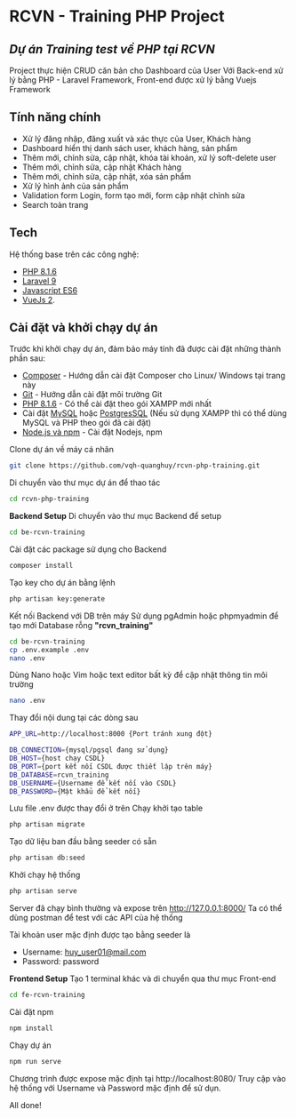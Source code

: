 # RCVN - Training PHP Project
## _Dự án Training test về PHP tại RCVN_

Project thực hiện CRUD căn bản cho Dashboard của User
Với Back-end xử lý bằng PHP - Laravel Framework, Front-end được xử lý bằng Vuejs Framework

## Tính năng chính

- Xử lý đăng nhập, đăng xuất và xác thực của User, Khách hàng
- Dashboard hiển thị danh sách user, khách hàng, sản phẩm
- Thêm mới, chỉnh sửa, cập nhật, khóa tài khoản, xử lý soft-delete user
- Thêm mới, chỉnh sửa, cập nhật Khách hàng
- Thêm mới, chỉnh sửa, cập nhật, xóa sản phẩm
- Xử lý hình ảnh của sản phẩm
- Validation form Login, form tạo mới, form cập nhật chỉnh sửa
- Search toàn trang

## Tech

Hệ thống base trên các công nghệ:

- [PHP 8.1.6](https://www.php.net/)
- [Laravel 9](https://laravel.com/)
- [Javascript ES6](https://developer.mozilla.org/en-US/docs/Web/JavaScript)
- [VueJs 2](https://vuejs.org/).

## Cài đặt và khởi chạy dự án

Trước khi khởi chạy dự án, đảm bảo máy tính đã được cài đặt những thành phần sau:
- [Composer](https://getcomposer.org/) - Hướng dẫn cài đặt Composer cho Linux/ Windows tại trang này
- [Git](https://git-scm.com/downloads) - Hướng dẫn cài đặt môi trường Git
- [PHP 8.1.6](https://www.php.net/) - Có thể cài đặt theo gói XAMPP mới nhất
- Cài đặt [MySQL](https://www.mysql.com/downloads/) hoặc [PostgresSQL](https://www.postgresql.org/download/) (Nếu sử dụng XAMPP thì có thể dùng MySQL và PHP theo gói đã cài đặt)
- [Node.js và npm](https://nodejs.org/en/download/) - Cài đặt Nodejs, npm

Clone dự án về máy cá nhân

```sh
git clone https://github.com/vqh-quanghuy/rcvn-php-training.git
```

Di chuyển vào thư mục dự án để thao tác

```sh
cd rcvn-php-training
```

**Backend Setup**
Di chuyển vào thư mục Backend để setup

```sh
cd be-rcvn-training
```

Cài đặt các package sử dụng cho Backend

```sh
composer install
```

Tạo key cho dự án bằng lệnh
```sh
php artisan key:generate
```

Kết nối Backend với DB trên máy
Sử dụng pgAdmin hoặc phpmyadmin để tạo mới Database rỗng **"rcvn_training"**

```sh
cd be-rcvn-training
cp .env.example .env
nano .env
```
Dùng Nano hoặc Vim hoặc text editor bất kỳ để cập nhật thông tin môi trường

```sh
nano .env
```

Thay đổi nội dung tại các dòng sau

```sh
APP_URL=http://localhost:8000 {Port tránh xung đột}

DB_CONNECTION={mysql/pgsql đang sử dụng}
DB_HOST={host chạy CSDL}
DB_PORT={port kết nối CSDL được thiết lập trên máy}
DB_DATABASE=rcvn_training
DB_USERNAME={Username để kết nối vào CSDL}
DB_PASSWORD={Mật khẩu để kết nối}   
```

Lưu file .env được thay đổi ở trên
Chạy khởi tạo table
```sh
php artisan migrate
```

Tạo dữ liệu ban đầu bằng seeder có sẵn
```sh
php artisan db:seed
```

Khởi chạy hệ thống
```sh
php artisan serve
```

Server đã chạy bình thường và expose trên http://127.0.0.1:8000/
Ta có thể dùng postman để test với các API của hệ thống

Tài khoản user mặc định được tạo bằng seeder là
- Username: huy_user01@mail.com
- Password: password

**Frontend Setup**
Tạo 1 terminal khác và di chuyển qua thư mục Front-end
```sh
cd fe-rcvn-training
```

Cài đặt npm
```sh
npm install
```
Chạy dự án
```sh
npm run serve
```

Chương trình được expose mặc định tại http://localhost:8080/
Truy cập vào hệ thống với Username và Password mặc định để sử dụn.

All done!
